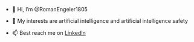 - 👋 Hi, I’m @RomanEngeler1805
<!--- 🌱 I’m co-founding a mental wellbeing startup leveraging advances in natural language processing --->
- 👀 My interests are artificial intelligence and artificial intelligence safety
<!--- 💞️ I’m looking for a co-founder, early employees and generally feedback on my startup --->
- 📫 Best reach me on [LinkedIn](https://www.linkedin.com/in/roman-engeler-54416212b/)

<!---
RomanEngeler1805/RomanEngeler1805 is a ✨ special ✨ repository because its `README.md` (this file) appears on your GitHub profile.
You can click the Preview link to take a look at your changes.
--->
